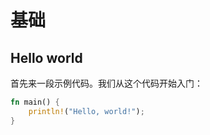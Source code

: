 # 基础

## Hello world

首先来一段示例代码。我们从这个代码开始入门：

```rust
fn main() {
    println!("Hello, world!");
}
```